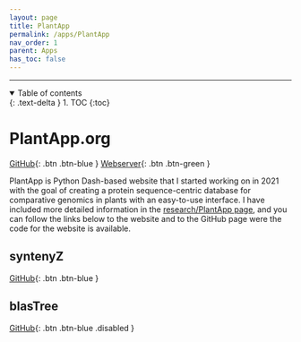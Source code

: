 ```yaml
---
layout: page
title: PlantApp
permalink: /apps/PlantApp
nav_order: 1
parent: Apps
has_toc: false
---
```


---

<details open markdown="block">
  <summary>
    Table of contents
  </summary>
  {: .text-delta }
1. TOC
{:toc}
</details>

# PlantApp.org

[GitHub](https://github.com/eporetsky/PlantApp){: .btn .btn-blue }
[Webserver](https://www.plantapp.org){: .btn .btn-green }

PlantApp is Python Dash-based website that I started working on in 2021 with the goal of creating a protein sequence-centric database for comparative genomics in plants with an easy-to-use interface. I have included more detailed information in the [research/PlantApp page](https://eporetsky.github.io/research/plantapp), and you can follow the links below to the website and to the GitHub page were the code for the website is available.

## syntenyZ

[GitHub](https://github.com/eporetsky/syntenyZ){: .btn .btn-blue }

## blasTree

[GitHub](https://github.com/eporetsky/blasTree){: .btn .btn-blue  .disabled }